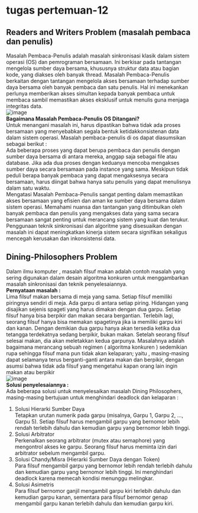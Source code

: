 # tugas pertemuan-12 <br>
## Readers and Writers Problem (masalah pembaca dan penulis) <br>
Masalah Pembaca-Penulis adalah masalah sinkronisasi klasik dalam sistem operasi (OS) dan pemrograman bersamaan. Ini berkisar pada tantangan mengelola sumber daya bersama, 
khususnya struktur data atau bagian kode, yang diakses oleh banyak thread. Masalah Pembaca-Penulis berkaitan dengan tantangan mengelola akses bersamaan terhadap sumber daya bersama oleh banyak pembaca dan satu penulis. Hal ini menekankan perlunya memberikan akses simultan kepada banyak pembaca untuk membaca sambil memastikan akses eksklusif untuk menulis guna menjaga integritas data. <br>
![image](https://github.com/nurussaidatilchamidah/SysOP24-3123521024/assets/160559227/8d4378fa-b54b-4f27-8a41-286f5b8ee3e2) <br>
**Bagaimana Masalah Pembaca-Penulis OS Ditangani?** <br>
Untuk menangani masalah ini, harus dipastikan bahwa tidak ada proses bersamaan yang menyebabkan segala bentuk ketidakkonsistenan data dalam sistem operasi. Masalah pembaca-penulis di os dapat diasumsikan sebagai berikut : <br> 
Ada beberapa proses yang dapat berupa pembaca dan penulis dengan sumber daya bersama di antara mereka, anggap saja sebagai file atau database. Jika ada dua proses dengan keduanya mencoba mengakses sumber daya secara bersamaan pada instance yang sama. Meskipun tidak peduli berapa banyak pembaca yang dapat mengaksesnya secara bersamaan, harus diingat bahwa hanya satu penulis yang dapat menulisnya dalam satu waktu. <br>
Mengatasi Masalah Pembaca-Penulis sangat penting dalam memastikan akses bersamaan yang efisien dan aman ke sumber daya bersama dalam sistem operasi. Memahami nuansa dan tantangan yang ditimbulkan oleh banyak pembaca dan penulis yang mengakses data yang sama secara bersamaan sangat penting untuk merancang sistem yang kuat dan terukur. Penggunaan teknik sinkronisasi dan algoritme yang disesuaikan dengan masalah ini dapat meningkatkan kinerja sistem secara signifikan sekaligus mencegah kerusakan dan inkonsistensi data. <br>

## Dining-Philosophers Problem <br>
Dalam ilmu komputer , masalah filsuf makan adalah contoh masalah yang sering digunakan dalam desain algoritma konkuren untuk menggambarkan masalah sinkronisasi dan teknik penyelesaiannya. <br>
**Pernyataan masalah :** <br>
Lima filsuf makan bersama di meja yang sama. Setiap filsuf memiliki piringnya sendiri di meja. Ada garpu di antara setiap piring. Hidangan yang disajikan sejenis spageti yang harus dimakan dengan dua garpu. Setiap filsuf hanya bisa berpikir dan makan secara bergantian. Terlebih lagi, seorang filsuf hanya bisa memakan spagetinya jika ia memiliki garpu kiri dan kanan. Dengan demikian dua garpu hanya akan tersedia ketika dua tetangga terdekatnya sedang berpikir, bukan makan. Setelah seorang filsuf selesai makan, dia akan meletakkan kedua garpunya. Masalahnya adalah bagaimana merancang sebuah regimen ( algoritma konkuren ) sedemikian rupa sehingga filsuf mana pun tidak akan kelaparan; yaitu , masing-masing dapat selamanya terus berganti-ganti antara makan dan berpikir, dengan asumsi bahwa tidak ada filsuf yang mengetahui kapan orang lain ingin makan atau berpikir <br>
![image](https://github.com/nurussaidatilchamidah/SysOP24-3123521024/assets/160559227/c8adc138-a714-480b-9dc4-d2c9a1ea571b) <br>
**Solusi penyelesaiannya :** <br>
Ada beberapa solusi untuk menyelesaikan masalah Dining Philosophers, masing-masing bertujuan untuk menghindari deadlock dan kelaparan : <br>
1. Solusi Hierarki Sumber Daya <br>
Tetapkan urutan numerik pada garpu (misalnya, Garpu 1, Garpu 2, ..., Garpu 5). Setiap filsuf harus mengambil garpu yang bernomor lebih rendah terlebih dahulu dan kemudian garpu yang bernomor lebih tinggi. <br>
2. Solusi Arbitrator <br>
Perkenalkan seorang arbitrator (mutex atau semaphore) yang mengontrol akses ke garpu. Seorang filsuf harus meminta izin dari arbitrator sebelum mengambil garpu. <br>
3. Solusi Chandy/Misra (Hierarki Sumber Daya dengan Token) <br>
Para filsuf mengambil garpu yang bernomor lebih rendah terlebih dahulu dan kemudian garpu yang bernomor lebih tinggi.
Ini menghindari deadlock karena memecah kondisi menunggu melingkar. <br>
4. Solusi Asimetris <br>
Para filsuf bernomor ganjil mengambil garpu kiri terlebih dahulu dan kemudian garpu kanan, sementara para filsuf bernomor genap mengambil garpu kanan terlebih dahulu dan kemudian garpu kiri. <br>


